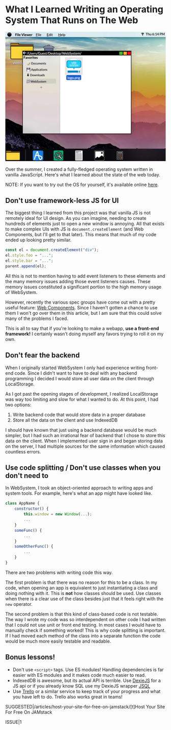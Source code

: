 # What I Learned Writing an Operating System That Runs on The Web

![HEADER|A screenshot of WebSystem](images/header.jpg)

Over the summer, I created a fully-fledged operating system written in vanilla JavaScript. Here's what I learned about the state of the web today.

NOTE: If you want to try out the OS for yourself, it's available online [here](https://websystem.natelev.in).

## Don't use framework-less JS for UI

The biggest thing I learned from this project was that vanilla JS is not remotely ideal for UI design. As you can imagine, needing to create hundreds of elements just to open a new window is annoying. All that exists to make complex UIs with JS is `document.createElement` (and Web Components, but I'll get to that later). This means that much of my code ended up looking pretty similar.

```js
const el = document.createElement("div");
el.style.foo = "...";
el.style.bar = "...";
parent.append(el);
```

All this is not to mention having to add event listeners to these elements and the many memory issues adding those event listeners causes. These memory issues constituted a significant portion to the high memory usage of WebSystem.

However, recently the various spec groups have come out with a pretty useful feature: [Web Components](https://www.webcomponents.org/introduction). Since I haven't gotten a chance to use them I won't go over them in this article, but I am sure that this could solve many of the problems I faced.

This is all to say that if you're looking to make a webapp, **use a front-end framework!** I certainly wasn't doing myself any favors trying to roll it on my own.

## Don't fear the backend

When I originally started WebSystem I only had experience writing front-end code. Since I didn't want to have to deal with any backend programming I decided I would store all user data on the client through LocalStorage.

As I got past the opening stages of development, I realized LocalStorage was way too limiting and slow for what I wanted to do. At this point, I had two options:

1. Write backend code that would store data in a proper database
2. Store all the data on the client and use IndexedDB

I should have known that just using a backend database would be much simpler, but I had such an irrational fear of backend that I chose to store this data on the client. When I implemented user sign in and began storing data on the server, I had multiple sources for the same information which caused countless errors.

## Use code splitting / Don't use classes when you don't need to

In WebSystem, I took an object-oriented approach to writing apps and system tools. For example, here's what an app might have looked like.

```js
class AppName {
    constructor() {
        this.window = new Window(...);
        ...
    }
    someFunc() {
        ...
    }
    someOtherFunc() {
        ...
    }
}
```

There are two problems with writing code this way.

The first problem is that there was no reason for this to be a class. In my code, when opening an app is equivalent to just instantiating a class and doing nothing with it. This is **not** how classes should be used. Use classes when there is a clear use of the class besides just that it feels right with the `new` operator.

The second problem is that this kind of class-based code is not testable. The way I wrote my code was so interdependent on other code I had written that I could not use unit or front end testing. In most cases I would have to manually check if something worked! This is why code splitting is important. If I had moved each method of the class into a separate function the code would be much more easily testable and readable.

## Bonus lessons!

-   Don't use `<script>` tags. Use ES modules! Handling dependencies is far easier with ES modules and it makes code much easier to read.
-   IndexedDB is awesome, but its actual API is terrible. Use [DexieJS](https://dexie.org) for a JS api or if you already know SQL use my DexieJS wrapper [JSQL](https://github.com/UltimatePro-Grammer/JSQL)
-   Use [Trello](https://trello.com) or a similar service to keep track of your progress and what you have left to do. Trello also works great in teams!

SUGGESTED|/articles/host-your-site-for-free-on-jamstack/[t]Host Your Site For Free On JAMstack

ISSUE|1

<!-- Compile with "npm run build-article src/articles/what-i-learned-writing-an-operating-system-that-runs-on-the-web/ -- --out src/articles/what-i-learned-writing-an-operating-system-that-runs-on-the-web/index.html" -->
